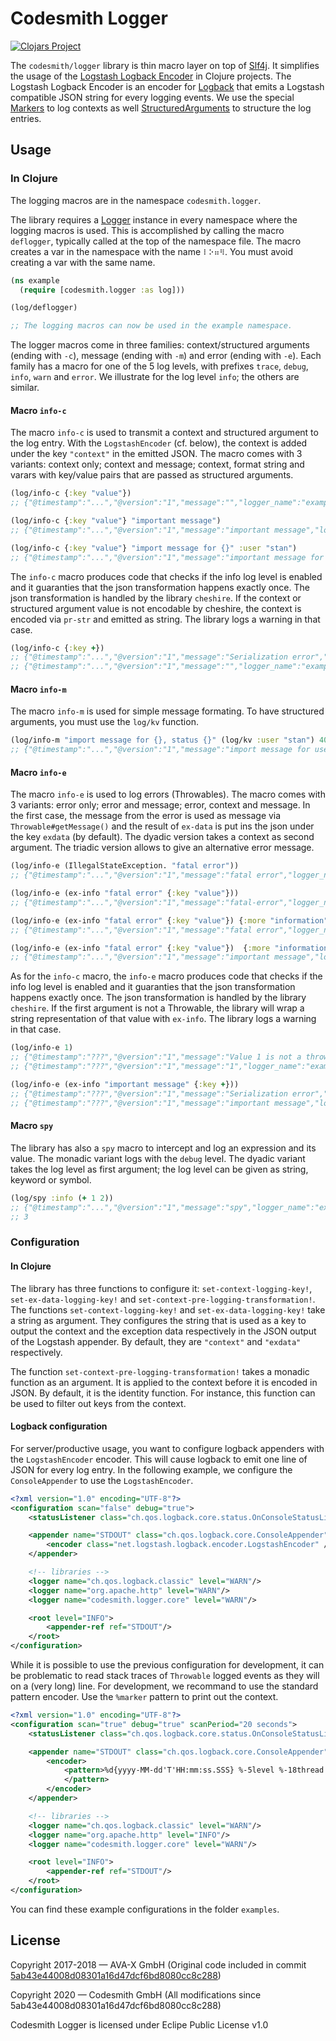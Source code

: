 # Codesmith Logger

[![Clojars Project](https://img.shields.io/clojars/v/codesmith/logger.svg)](https://clojars.org/codesmith/logger)

The `codesmith/logger` library is thin macro layer on top of [Slf4j](http://www.slf4j.org).
It simplifies the usage of the [Logstash Logback Encoder](https://github.com/logstash/logstash-logback-encoder)
in Clojure projects. The Logstash Logback Encoder is an encoder for [Logback](http://logback.qos.ch)
that emits a Logstash compatible JSON string for every logging events. We use the special
[Markers](https://github.com/logstash/logstash-logback-encoder/blob/master/src/main/java/net/logstash/logback/marker/Markers.java)
to log contexts as well [StructuredArguments](https://github.com/logstash/logstash-logback-encoder/blob/master/src/main/java/net/logstash/logback/argument/StructuredArguments.java)
to structure the log entries.

## Usage

### In Clojure

The logging macros are in the namespace `codesmith.logger`.

The library requires a [Logger](https://www.javadoc.io/doc/org.slf4j/slf4j-api/1.7.29/org/slf4j/Logger.html) instance
in every namespace where the logging macros is used.
This is accomplished by calling the macro `deflogger`, typically called at the top of the namespace file. The macro 
creates a var in the namespace with the name `⠇⠕⠶⠻`. You must avoid creating a var with the same name.

```clojure
(ns example
  (require [codesmith.logger :as log]))

(log/deflogger)

;; The logging macros can now be used in the example namespace.
``` 

The logger macros come in three families: context/structured arguments (ending with `-c`), message (ending with `-m`)
and error (ending with `-e`). Each family has a macro for one of the 5 log levels, with prefixes `trace`,
`debug`, `info`, `warn` and `error`. We illustrate for the log level `info`; the others are similar.

#### Macro `info-c`

The macro `info-c` is used to transmit a context and structured argument to the log entry.
With the `LogstashEncoder` (cf. below), the context is added under the key `"context"` in the emitted JSON.
The macro comes with 3 variants: context only; context and message; context, format string and varars with key/value pairs
that are passed as structured arguments.

```clojure
(log/info-c {:key "value"})
;; {"@timestamp":"...","@version":"1","message":"","logger_name":"example",...,"context":{"key":"value"}}

(log/info-c {:key "value"} "important message")
;; {"@timestamp":"...","@version":"1","message":"important message","logger_name":"example",...,"context":{"key":"value"}}

(log/info-c {:key "value"} "import message for {}" :user "stan")
;; {"@timestamp":"...","@version":"1","message":"important message for user=\"stan\"","logger_name":"example",...,"context":{"key":"value"}, "user":"stan"}
```

The `info-c` macro produces code that checks if the info log level is enabled and it guaranties that
the json transformation happens exactly once. The json transformation is handled by the 
library `cheshire`. If the context or structured argument value is not encodable by cheshire,
the context is encoded via `pr-str` and emitted as string. The library logs a warning in that case.

```clojure
(log/info-c {:key +})
;; {"@timestamp":"...","@version":"1","message":"Serialization error","logger_name":"codesmith.logger.core","level":"WARN",...,"stack_trace":"com.fasterxml.jackson.core.JsonGenerationException: Cannot JSON encode object of class: class clojure.core$_PLUS_: clojure.core$_PLUS_@7a5a9ca1...."}
;; {"@timestamp":"...","@version":"1","message":"","logger_name":"example","context":"{:key #object[clojure.core$_PLUS_ 0x7a5a9ca1 \"clojure.core$_PLUS_@7a5a9ca1\"]}"}
``` 

#### Macro `info-m`

The macro `info-m` is used for simple message formating. To have structured arguments, you must use the `log/kv` function.

```clojure
(log/info-m "import message for {}, status {}" (log/kv :user "stan") 400)
;; {"@timestamp":"...","@version":"1","message":"import message for user=stan, status 400","logger_name":"example","user":"stan"...}
```

#### Macro `info-e`

The macro `info-e` is used to log errors (Throwables). The macro comes with 3 variants: error only;
error and message; error, context and message. In the first case, the message from the error
is used as message via `Throwable#getMessage()` and the result of `ex-data` is put ins the json under
the key `exdata` (by default). The dyadic version takes a context as second argument.
The triadic version allows to give an alternative error message.

```clojure
(log/info-e (IllegalStateException. "fatal error"))
;; {"@timestamp":"...","@version":"1","message":"fatal error","logger_name":"example",...,"stack_trace":"..."}

(log/info-e (ex-info "fatal error" {:key "value"}))
;; {"@timestamp":"...","@version":"1","message":"fatal-error","logger_name":"example",...,"stack_trace":"...","exdata":{"key":"value"}}

(log/info-e (ex-info "fatal error" {:key "value"}) {:more "information"})
;; {"@timestamp":"...","@version":"1","message":"fatal error","logger_name":"example",...,"stack_trace":"...","exdata":{"key":"value"},"context":{"more":"information"}}

(log/info-e (ex-info "fatal error" {:key "value"})  {:more "information"} "important message")
;; {"@timestamp":"...","@version":"1","message":"important message","logger_name":"example",...,"stack_trace":"...","exdata":{"key":"value"},"context":{"more":"information"}}
```

As for the `info-c` macro, the `info-e` macro produces code that checks if the info log level is enabled
and it guaranties that the json transformation happens exactly once.
The json transformation is handled by the library `cheshire`.
If the first argument is not a Throwable, the library will wrap a string representation of
that value with `ex-info`. The library logs a warning in that case.

```clojure
(log/info-e 1)
;; {"@timestamp":"???","@version":"1","message":"Value 1 is not a throwable; wrapping in ex-info","logger_name":"codesmith.logger.core","level":"WARN",...}
;; {"@timestamp":"???","@version":"1","message":"1","logger_name":"example",...,"stack_trace":"clojure.lang.ExceptionInfo: 1","exdata":{}}

(log/info-e (ex-info "important message" {:key +}))
;; {"@timestamp":"???","@version":"1","message":"Serialization error","logger_name":"codesmith.logger.core","level":"WARN",...,"stack_trace":"com.fasterxml.jackson.core.JsonGenerationException: Cannot JSON encode object of class: class clojure.core$_PLUS_: clojure.core$_PLUS_@7a5a9ca1..."}
;; {"@timestamp":"???","@version":"1","message":"important message","logger_name":"example",...,"stack_trace":"...","exdata":"{:key #object[clojure.core$_PLUS_ 0x7a5a9ca1 \"clojure.core$_PLUS_@7a5a9ca1\"]}"}
```

#### Macro `spy`

The library has also a `spy` macro to intercept and log an expression and its value. The monadic variant
logs with the `debug` level. The dyadic variant takes the log level as first argument; the log level can
be given as string, keyword or symbol.

```clojure
(log/spy :info (+ 1 2))
;; {"@timestamp":"...","@version":"1","message":"spy","logger_name":"example","context":{"expression":"(+ 1 2)","value":3}}
;; 3
```

### Configuration

#### In Clojure

The library has three functions to configure it: `set-context-logging-key!`, `set-ex-data-logging-key!` and
`set-context-pre-logging-transformation!`. The functions `set-context-logging-key!` and `set-ex-data-logging-key!` take
a string as argument. They configures the string that is used as a key to output the context and the exception data
respectively in the JSON output of the Logstash appender. By default, they are `"context"` and `"exdata"` respectively.

The function `set-context-pre-logging-transformation!` takes a monadic function as an argument. It
is applied to the context before it is encoded in JSON. By default, it is the identity function.
For instance, this function can be used to filter out keys from the context.

#### Logback configuration

For server/productive usage, you want to configure logback appenders with the `LogstashEncoder` encoder.
This will cause logback to emit one line of JSON for every log entry. In the following example, 
we configure the `ConsoleAppender` to use the `LogstashEncoder`.

```xml
<?xml version="1.0" encoding="UTF-8"?>
<configuration scan="false" debug="true">
	<statusListener class="ch.qos.logback.core.status.OnConsoleStatusListener" />

	<appender name="STDOUT" class="ch.qos.logback.core.ConsoleAppender">
		<encoder class="net.logstash.logback.encoder.LogstashEncoder" />
	</appender>

	<!-- libraries -->
	<logger name="ch.qos.logback.classic" level="WARN"/>
	<logger name="org.apache.http" level="WARN"/>
	<logger name="codesmith.logger.core" level="WARN"/>

	<root level="INFO">
		<appender-ref ref="STDOUT"/>
	</root>
</configuration>
```

While it is possible to use the previous configuration for development, it can be problematic
to read stack traces of `Throwable` logged events as they will on a (very long) line. For development,
we recommand to use the standard pattern encoder. Use the `%marker` pattern to print out the context.

```xml
<?xml version="1.0" encoding="UTF-8"?>
<configuration scan="true" debug="true" scanPeriod="20 seconds">
	<statusListener class="ch.qos.logback.core.status.OnConsoleStatusListener" />

	<appender name="STDOUT" class="ch.qos.logback.core.ConsoleAppender">
		<encoder>
			<pattern>%d{yyyy-MM-dd'T'HH:mm:ss.SSS} %-5level %-18thread - %marker - %msg%n
			</pattern>
		</encoder>
	</appender>

	<!-- libraries -->
	<logger name="ch.qos.logback.classic" level="WARN"/>
	<logger name="org.apache.http" level="INFO"/>
	<logger name="codesmith.logger.core" level="WARN"/>

	<root level="INFO">
		<appender-ref ref="STDOUT"/>
	</root>
</configuration>
```

You can find these example configurations in the folder `examples`.

## License

Copyright 2017-2018 — AVA-X GmbH (Original code
included in commit [5ab43e44008d08301a16d47dcf6bd8080cc8c288](https://github.com/codesmith-gmbh/logger/commit/5ab43e44008d08301a16d47dcf6bd8080cc8c288))

Copyright 2020 — Codesmith GmbH (All modifications since 5ab43e44008d08301a16d47dcf6bd8080cc8c288)

Codesmith Logger is licensed under Eclipe Public License v1.0
